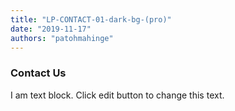 ```yaml
---
title: "LP-CONTACT-01-dark-bg-(pro)"
date: "2019-11-17"
authors: "patohmahinge"
---
```


### Contact Us

I am text block. Click edit button to change this text.
